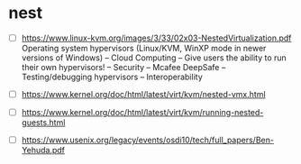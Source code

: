 # nest

- [ ] https://www.linux-kvm.org/images/3/33/02x03-NestedVirtualization.pdf
Operating system hypervisors (Linux/KVM, WinXP mode in newer versions of Windows)
– Cloud Computing – Give users the ability to run their own hypervisors!
– Security – Mcafee DeepSafe
– Testing/debugging hypervisors
– Interoperability


- [ ] https://www.kernel.org/doc/html/latest/virt/kvm/nested-vmx.html
- [ ] https://www.kernel.org/doc/html/latest/virt/kvm/running-nested-guests.html
- [ ] https://www.usenix.org/legacy/events/osdi10/tech/full_papers/Ben-Yehuda.pdf
